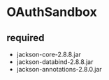 # OAuthSandbox

## required
* jackson-core-2.8.8.jar  
* jackson-databind-2.8.8.jar  
* jackson-annotations-2.8.0.jar  

